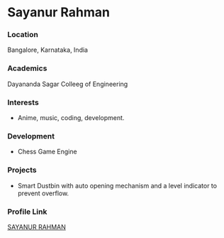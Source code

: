 # Sayanur Rahman

### Location

Bangalore, Karnataka, India
### Academics

Dayananda Sagar Colleeg of Engineering

### Interests

- Anime, music, coding, development.

### Development

- Chess Game Engine

### Projects

- Smart Dustbin with auto opening mechanism and a level indicator to prevent overflow.

### Profile Link

[SAYANUR RAHMAN](https://github.com/eternalconflict)

